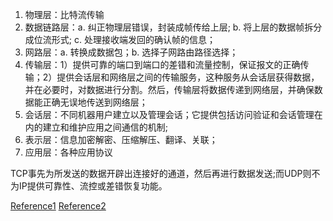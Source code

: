 1. 物理层：比特流传输
2. 数据链路层：a. 纠正物理层错误，封装成帧传给上层; b. 将上层的数据帧拆分成位流形式; c. 处理接收端发回的确认帧的信息；
3. 网路层：a. 转换成数据包；b. 选择子网路由路径选择；
4. 传输层：1）提供可靠的端口到端口的差错和流量控制，保证报文的正确传输；2）提供会话层和网络层之间的传输服务，这种服务从会话层获得数据，并在必要时，对数据进行分割。然后，传输层将数据传递到网络层，并确保数据能正确无误地传送到网络层；
5. 会话层：不同机器用户建立以及管理会话；它提供包括访问验证和会话管理在内的建立和维护应用之间通信的机制;
6. 表示层：信息加密解密、压缩解压、翻译、关联；
7. 应用层：各种应用协议

TCP事先为所发送的数据开辟出连接好的通道，然后再进行数据发送;而UDP则不为IP提供可靠性、流控或差错恢复功能。

[Reference1](https://blog.csdn.net/taotongning/article/details/81352985)
[Reference2](https://blog.csdn.net/qq_27870421/article/details/99843157)
